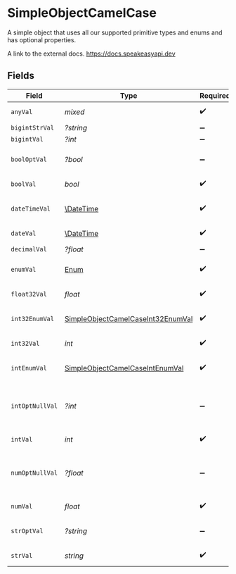 # SimpleObjectCamelCase

A simple object that uses all our supported primitive types and enums and has optional properties.

A link to the external docs.
<https://docs.speakeasyapi.dev>


## Fields

| Field                                                                                         | Type                                                                                          | Required                                                                                      | Description                                                                                   | Example                                                                                       |
| --------------------------------------------------------------------------------------------- | --------------------------------------------------------------------------------------------- | --------------------------------------------------------------------------------------------- | --------------------------------------------------------------------------------------------- | --------------------------------------------------------------------------------------------- |
| `anyVal`                                                                                      | *mixed*                                                                                       | :heavy_check_mark:                                                                            | An any property.                                                                              | any example                                                                                   |
| `bigintStrVal`                                                                                | *?string*                                                                                     | :heavy_minus_sign:                                                                            | N/A                                                                                           |                                                                                               |
| `bigintVal`                                                                                   | *?int*                                                                                        | :heavy_minus_sign:                                                                            | N/A                                                                                           |                                                                                               |
| `boolOptVal`                                                                                  | *?bool*                                                                                       | :heavy_minus_sign:                                                                            | An optional boolean property.                                                                 | true                                                                                          |
| `boolVal`                                                                                     | *bool*                                                                                        | :heavy_check_mark:                                                                            | A boolean property.                                                                           | true                                                                                          |
| `dateTimeVal`                                                                                 | [\DateTime](https://www.php.net/manual/en/class.datetime.php)                                 | :heavy_check_mark:                                                                            | A date-time property.                                                                         | 2020-01-01T00:00:00Z                                                                          |
| `dateVal`                                                                                     | [\DateTime](https://www.php.net/manual/en/class.datetime.php)                                 | :heavy_check_mark:                                                                            | A date property.                                                                              | 2020-01-01                                                                                    |
| `decimalVal`                                                                                  | *?float*                                                                                      | :heavy_minus_sign:                                                                            | N/A                                                                                           |                                                                                               |
| `enumVal`                                                                                     | [Enum](../../models/shared/Enum.md)                                                           | :heavy_check_mark:                                                                            | A string based enum                                                                           | one                                                                                           |
| `float32Val`                                                                                  | *float*                                                                                       | :heavy_check_mark:                                                                            | A float32 property.                                                                           | 2.2222222                                                                                     |
| `int32EnumVal`                                                                                | [SimpleObjectCamelCaseInt32EnumVal](../../models/shared/SimpleObjectCamelCaseInt32EnumVal.md) | :heavy_check_mark:                                                                            | An int32 enum property.                                                                       | 69                                                                                            |
| `int32Val`                                                                                    | *int*                                                                                         | :heavy_check_mark:                                                                            | An int32 property.                                                                            | 1                                                                                             |
| `intEnumVal`                                                                                  | [SimpleObjectCamelCaseIntEnumVal](../../models/shared/SimpleObjectCamelCaseIntEnumVal.md)     | :heavy_check_mark:                                                                            | An integer enum property.                                                                     | 3                                                                                             |
| `intOptNullVal`                                                                               | *?int*                                                                                        | :heavy_minus_sign:                                                                            | An optional integer property will be null for tests.                                          | 999999                                                                                        |
| `intVal`                                                                                      | *int*                                                                                         | :heavy_check_mark:                                                                            | An integer property.                                                                          | 999999                                                                                        |
| `numOptNullVal`                                                                               | *?float*                                                                                      | :heavy_minus_sign:                                                                            | An optional number property will be null for tests.                                           | 1.1                                                                                           |
| `numVal`                                                                                      | *float*                                                                                       | :heavy_check_mark:                                                                            | A number property.                                                                            | 1.1                                                                                           |
| `strOptVal`                                                                                   | *?string*                                                                                     | :heavy_minus_sign:                                                                            | An optional string property.                                                                  | optional example                                                                              |
| `strVal`                                                                                      | *string*                                                                                      | :heavy_check_mark:                                                                            | A string property.                                                                            | example                                                                                       |